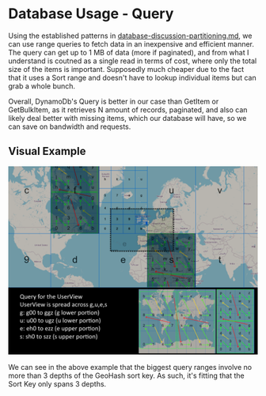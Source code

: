 # Database Usage - Query

Using the established patterns in [database-discussion-partitioning.md](database-discussion-partitioning.md), we can use range queries to fetch data in an inexpensive and efficient manner. The query can get up to 1 MB of data (more if paginated), and from what I understand is coutned as a single read in terms of cost, where only the total size of the items is important. Supposedly much cheaper due to the fact that it uses a Sort range and doesn't have to lookup individual items but can grab a whole bunch.

Overall, DynamoDb's Query is better in our case than GetItem or GetBulkItem, as it retrieves N amount of records, paginated, and also can likely deal better with missing items, which our database will have, so we can save on bandwidth and requests.

## Visual Example

![user-view-and-queries-example](img\user-view-and-queries-example.png)

We can see in the above example that the biggest query ranges involve no more than 3 depths of the GeoHash sort key. As such, it's fitting that the Sort Key only spans 3 depths.
